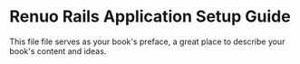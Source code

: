 # Renuo Rails Application Setup Guide

This file file serves as your book's preface, a great place to describe your book's content and ideas.
